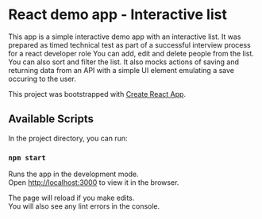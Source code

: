 # React demo app - Interactive list

This app is a simple interactive demo app with an interactive list. It was prepared as timed technical test as part of a successful interview process for a react developer role
You can add, edit and delete people from the list. You can also sort and filter the list. It also mocks actions of saving and returning data from an API with a simple UI element emulating a save occuring to the user.

This project was bootstrapped with [Create React App](https://github.com/facebook/create-react-app).

## Available Scripts

In the project directory, you can run:

### `npm start`

Runs the app in the development mode.\
Open [http://localhost:3000](http://localhost:3000) to view it in the browser.

The page will reload if you make edits.\
You will also see any lint errors in the console.

